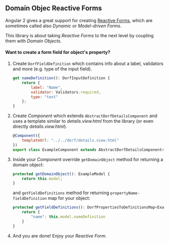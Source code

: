 ## Domain Objec Reactive Forms
Angular 2 gives a great support for creating [Reactive Forms](https://angular.io/docs/ts/latest/cookbook/dynamic-form.html), which are sometimes called also _Dynamic_ or _Model-driven Forms_.

This library is about taking _Reactive Forms_ to the next level by coupling them with _Domain Objects_.

#### Want to create a form field for object's property?
1. Create  `DorfFieldDefinition` which contains info about a label, validators and more (e.g. type of the input field). 
    ```javascript
    get nameDefinition(): DorfInputDefinition {
        return {
            label: "Name",
            validator: Validators.required,
            type: "text"
        };
    }
    ```
2. Create _Component_ which extends `AbstractDorfDetailsComponent` and uses a template similar to _details.view.html_ from the library (or even directly _details.view.html_).
    ```javascript
    @Component({
        templateUrl: "../../dorf/details.view.html"
    })
    export class ExampleComponent extends AbstractDorfDetailsComponent<ExampleModel> implements OnInit
    ```
3. Inside your _Component_ override `getDomainObject` method for returning a domain object:
    ```javascript
    protected getDomainObject(): ExampleModel {
        return this.model;
    }
    ```
    and `getFieldDefinitions` method for returning `propertyName-fieldDefinition` map for your object:
    ```javascript
    protected getFieldDefinitions(): DorfPropertiesToDefinitionsMap<ExampleModel> {
        return {
            "name": this.model.nameDefinition
        }
    }
    ```
4. And you are done! Enjoy your _Reactive Form_.